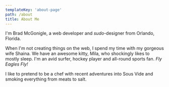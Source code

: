 ```yaml
---
templateKey: 'about-page'
path: /about
title: About Me
---
```

I'm Brad McGonigle, a web developer and _sudo_-designer from Orlando, Florida.

When I'm not creating things on the web, I spend my time with my gorgeous wife Shaina. We have an awesome kitty, Mila, who shockingly likes to mostly sleep.  I'm an avid surfer, hockey player and all-round sports fan. _Fly Eagles Fly!_

I like to pretend to be a chef with recent adventures into Sous Vide and smoking everything from meats to salt.
